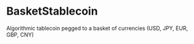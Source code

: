 # BasketStablecoin
Algorithmic tablecoin pegged to a basket of currencies (USD, JPY, EUR, GBP, CNY)
